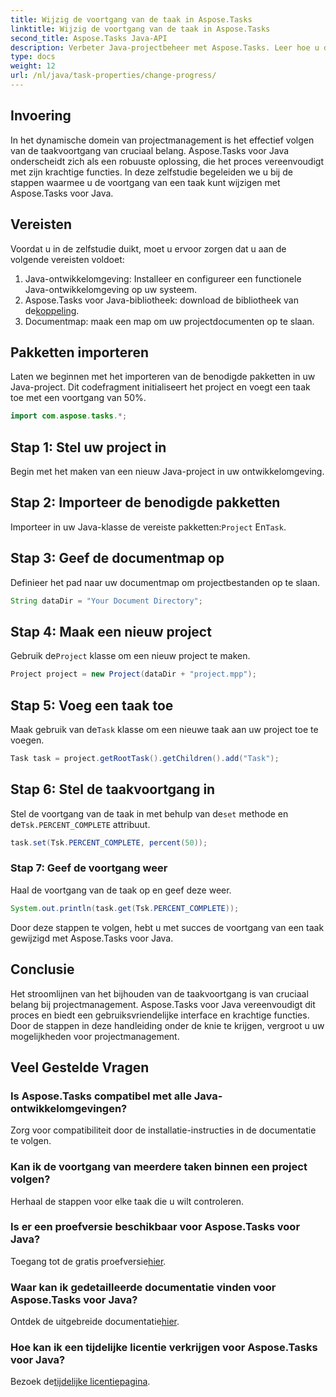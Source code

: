 ```yaml
---
title: Wijzig de voortgang van de taak in Aspose.Tasks
linktitle: Wijzig de voortgang van de taak in Aspose.Tasks
second_title: Aspose.Tasks Java-API
description: Verbeter Java-projectbeheer met Aspose.Tasks. Leer hoe u de voortgang van taken naadloos kunt aanpassen in deze stapsgewijze zelfstudie. Download nu!
type: docs
weight: 12
url: /nl/java/task-properties/change-progress/
---
```

## Invoering
In het dynamische domein van projectmanagement is het effectief volgen van de taakvoortgang van cruciaal belang. Aspose.Tasks voor Java onderscheidt zich als een robuuste oplossing, die het proces vereenvoudigt met zijn krachtige functies. In deze zelfstudie begeleiden we u bij de stappen waarmee u de voortgang van een taak kunt wijzigen met Aspose.Tasks voor Java.
## Vereisten
Voordat u in de zelfstudie duikt, moet u ervoor zorgen dat u aan de volgende vereisten voldoet:
1. Java-ontwikkelomgeving: Installeer en configureer een functionele Java-ontwikkelomgeving op uw systeem.
2.  Aspose.Tasks voor Java-bibliotheek: download de bibliotheek van de[koppeling](https://releases.aspose.com/tasks/java/).
3. Documentmap: maak een map om uw projectdocumenten op te slaan.
## Pakketten importeren
Laten we beginnen met het importeren van de benodigde pakketten in uw Java-project. Dit codefragment initialiseert het project en voegt een taak toe met een voortgang van 50%.
```java
import com.aspose.tasks.*;

```
## Stap 1: Stel uw project in
Begin met het maken van een nieuw Java-project in uw ontwikkelomgeving.
## Stap 2: Importeer de benodigde pakketten
 Importeer in uw Java-klasse de vereiste pakketten:`Project` En`Task`.
## Stap 3: Geef de documentmap op
Definieer het pad naar uw documentmap om projectbestanden op te slaan.
```java
String dataDir = "Your Document Directory";
```
## Stap 4: Maak een nieuw project
 Gebruik de`Project` klasse om een nieuw project te maken.
```java
Project project = new Project(dataDir + "project.mpp");
```
## Stap 5: Voeg een taak toe
 Maak gebruik van de`Task` klasse om een nieuwe taak aan uw project toe te voegen.
```java
Task task = project.getRootTask().getChildren().add("Task");
```
## Stap 6: Stel de taakvoortgang in
 Stel de voortgang van de taak in met behulp van de`set` methode en de`Tsk.PERCENT_COMPLETE` attribuut.
```java
task.set(Tsk.PERCENT_COMPLETE, percent(50));
```
### Stap 7: Geef de voortgang weer
Haal de voortgang van de taak op en geef deze weer.
```java
System.out.println(task.get(Tsk.PERCENT_COMPLETE));
```
Door deze stappen te volgen, hebt u met succes de voortgang van een taak gewijzigd met Aspose.Tasks voor Java.
## Conclusie
Het stroomlijnen van het bijhouden van de taakvoortgang is van cruciaal belang bij projectmanagement. Aspose.Tasks voor Java vereenvoudigt dit proces en biedt een gebruiksvriendelijke interface en krachtige functies. Door de stappen in deze handleiding onder de knie te krijgen, vergroot u uw mogelijkheden voor projectmanagement.
## Veel Gestelde Vragen
### Is Aspose.Tasks compatibel met alle Java-ontwikkelomgevingen?
Zorg voor compatibiliteit door de installatie-instructies in de documentatie te volgen.
### Kan ik de voortgang van meerdere taken binnen een project volgen?
Herhaal de stappen voor elke taak die u wilt controleren.
### Is er een proefversie beschikbaar voor Aspose.Tasks voor Java?
 Toegang tot de gratis proefversie[hier](https://releases.aspose.com/).
### Waar kan ik gedetailleerde documentatie vinden voor Aspose.Tasks voor Java?
 Ontdek de uitgebreide documentatie[hier](https://reference.aspose.com/tasks/java/).
### Hoe kan ik een tijdelijke licentie verkrijgen voor Aspose.Tasks voor Java?
 Bezoek de[tijdelijke licentiepagina](https://purchase.aspose.com/temporary-license/).